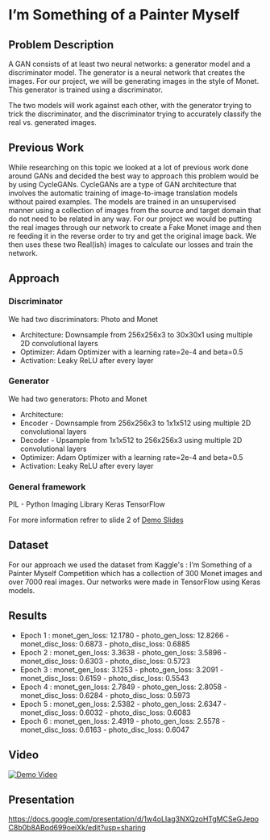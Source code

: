 # I’m Something of a Painter Myself

## Problem Description
A GAN consists of at least two neural networks: a generator model and a discriminator model. The generator is a neural network that creates the images. For our project, we will be generating images in the style of Monet. This generator is trained using a discriminator.

The two models will work against each other, with the generator trying to trick the discriminator, and the discriminator trying to accurately classify the real vs. generated images.


## Previous Work
While researching on this topic we looked at a lot of previous work done around GANs and decided the best way to approach this problem would be by using CycleGANs. 
CycleGANs are a type of GAN architecture that involves the automatic training of image-to-image translation models without paired examples. The models are trained in an unsupervised manner using a collection of images from the source and target domain that do not need to be related in any way. For our project we would be putting the real images through our network to create a Fake Monet image and then re feeding it in the reverse order to try and get the original image back. We then uses these two Real(ish) images to calculate our losses and train the network.

## Approach
### Discriminator
We had two discriminators: Photo and Monet
 - Architecture: Downsample from 256x256x3 to 30x30x1 using multiple 2D convolutional layers
 - Optimizer: Adam Optimizer with a learning rate=2e-4 and beta=0.5
 - Activation: Leaky ReLU after every layer
### Generator
We had two generators: Photo and Monet
 - Architecture: 
 - Encoder - Downsample from 256x256x3 to 1x1x512 using multiple 2D convolutional layers
 - Decoder - Upsample from 1x1x512 to 256x256x3 using multiple 2D convolutional layers
 - Optimizer: Adam Optimizer with a learning rate=2e-4 and beta=0.5
 - Activation: Leaky ReLU after every layer

### General framework
PIL - Python Imaging Library
Keras
TensorFlow

For more information refrer to slide 2 of [Demo Slides](https://docs.google.com/presentation/d/1w4oLIag3NXQzoHTgMCSeGJepoC8b0b8ABqd699oeiXk/edit?usp=sharing
)

## Dataset
For our approach we used the dataset from Kaggle's : I’m Something of a Painter Myself Competition which has a collection of 300 Monet images and over 7000 real images. Our networks were made in TensorFlow using Keras models. 


## Results
 - Epoch 1 : monet_gen_loss: 12.1780 - photo_gen_loss: 12.8266 - monet_disc_loss: 0.6873 - photo_disc_loss: 0.6885
 - Epoch 2 : monet_gen_loss: 3.3638 - photo_gen_loss: 3.5896 - monet_disc_loss: 0.6303 - photo_disc_loss: 0.5723
 - Epoch 3 : monet_gen_loss: 3.1253 - photo_gen_loss: 3.2091 - monet_disc_loss: 0.6159 - photo_disc_loss: 0.5543
 - Epoch 4 : monet_gen_loss: 2.7849 - photo_gen_loss: 2.8058 - monet_disc_loss: 0.6284 - photo_disc_loss: 0.5973
 - Epoch 5 : monet_gen_loss: 2.5382 - photo_gen_loss: 2.6347 - monet_disc_loss: 0.6032 - photo_disc_loss: 0.6083
 - Epoch 6 : monet_gen_loss: 2.4919 - photo_gen_loss: 2.5578 - monet_disc_loss: 0.6163 - photo_disc_loss: 0.6047

## Video
[![Demo Video](https://img.youtube.com/vi/RI8qSyGP864/0.jpg)](https://youtu.be/RI8qSyGP864)

## Presentation
https://docs.google.com/presentation/d/1w4oLIag3NXQzoHTgMCSeGJepoC8b0b8ABqd699oeiXk/edit?usp=sharing

